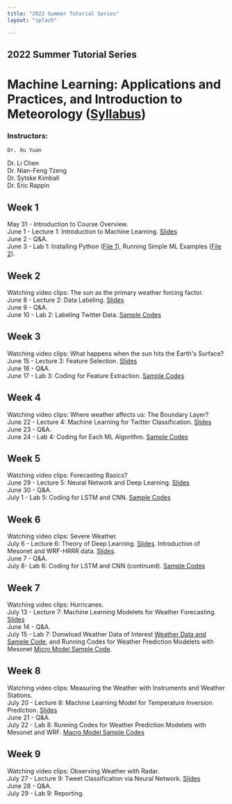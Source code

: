 ```yaml
---
title: "2022 Summer Tutorial Series"
layout: "splash"

---
```




## 2022 Summer Tutorial Series

# Machine Learning: Applications and Practices, and Introduction to Meteorology ([Syllabus](/tutorial/2022/Syllabus.pdf))

### Instructors:  
	Dr. Xu Yuan  
Dr. Li Chen  
Dr. Nian-Feng Tzeng  
Dr. Sytske Kimball  
Dr. Eric Rappin



## Week 1
May 31 - Introduction to Course Overview.  
June 1 - Lecture 1: Introduction to Machine Learning. [Slides](/tutorial/2022/lecture_1.pdf)  
June 2 - Q&A.  
June 3 - Lab 1: Installing Python ([File 1](/tutorial/2022/installing_python.pdf)), Running Simple ML Examples ([File 2](/tutorial/2022/Traditional_ML.docx)).  


## Week 2
Watching video clips: The sun as the primary weather forcing factor.  
June 8 - Lecture 2: Data Labeling. [Slides](/tutorial/2022/lecture_2.pdf)  
June 9 - Q&A.  
June 10 - Lab 2: Labeling Twitter Data. [Sample Codes](/tutorial/2022/Labeling_code.zip)  


## Week 3
Watching video clips: What happens when the sun hits the Earth's Surface?  
June 15 - Lecture 3: Feature Selection. [Slides](/tutorial/2022/lecture_3.pdf)  
June 16 - Q&A.  
June 17 - Lab 3: Coding for Feature Extraction. [Sample Codes](/tutorial/2022/Feature_Extraction_code.zip)  


## Week 4
Watching video clips: Where weather affects us: The Boundary Layer?  
June 22 - Lecture 4: Machine Learning for Twitter Classification. [Slides](/tutorial/2022/lecture_4.pdf)  
June 23 - Q&A.  
June 24 - Lab 4: Coding for Each ML Algorithm. [Sample Codes](/tutorial/2022/Train_Test_Classification.zip)  


## Week 5
Watching video clips: Forecasting Basics?  
June 29 - Lecture 5: Neural Network and Deep Learning. [Slides](/tutorial/2022/lecture_5.pdf)  
June 30 - Q&A.  
July 1 - Lab 5: Coding for LSTM and CNN. [Sample Codes](/tutorial/2022/TSTMCNN.zip)  


## Week 6
Watching video clips: Severe Weather.  
July 6 - Lecture 6: Theory of Deep Learning. [Slides](/tutorial/2022/Lecture_6.pdf). Introduction of Mesonet and WRF-HRRR data. [Slides](/tutorial/2022/lecture_6.1.pdf).  
June 7 - Q&A.  
July 8- Lab 6: Coding for LSTM and CNN (continued). [Sample Codes](/tutorial/2022/TSTMCNN.zip)  


## Week 7
Watching video clips: Hurricanes.  
July 13 - Lecture 7: Machine Learning Modelets for Weather Forecasting. [Slides](/tutorial/2022/lecture_7.pdf)  
June 14 - Q&A.  
July 15 - Lab 7: Donwload Weather Data of Interest [Weather Data and Sample Code](https://drive.google.com/file/d/1EPPihBi3CvV5utBtxRhKBU6B6vsDtoMJ/view?usp=share_link), and Running Codes for Weather Prediction Modelets with Mesonet [Micro Model Sample Code](https://drive.google.com/file/d/1SXiRk7ku6jQuepR_9L50BY8YcScXAd3c/view?usp=share_link).  


## Week 8
Watching video clips: Measuring the Weather with Instruments and Weather Stations.  
July 20 - Lecture 8: Machine Learning Model for Temperature Inversion Prediction. [Slides](/tutorial/2022/lecture_8.pdf)  
June 21 - Q&A.  
July 22 - Lab 8: Running Codes for Weather Prediction Modelets with Mesonet and WRF. [Macro Model Sample Codes](https://drive.google.com/file/d/1CetxX9ZZI2N9-x3Wm6LYg1Yx-Y6GrFfy/view?usp=sharing)  


## Week 9
Watching video clips: Observing Weather with Radar.  
July 27 - Lecture 9: Tweet Classification via Neural Network. [Slides](/tutorial/2022/lecture_9.pdf)  
June 28 - Q&A.  
July 29 - Lab 9: Reporting.  









